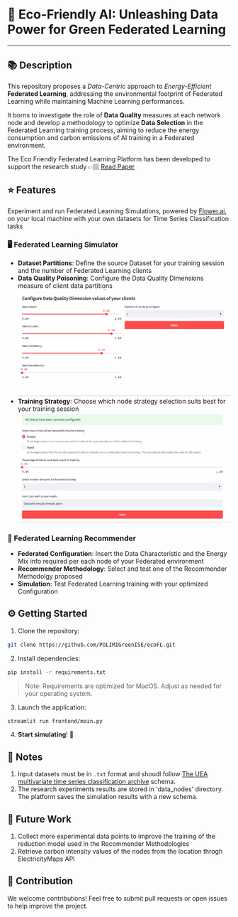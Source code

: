 # 🌳 Eco-Friendly AI: Unleashing Data Power for Green Federated Learning

---

## 📚 Description 
This repository proposes a _Data-Centric_ approach to _Energy-Efficient_ **Federated Learning**, addressing the environmental footprint of Federated Learning while maintaining Machine Learning performances. 

It borns to investigate the role of **Data Quality** measures at each network node and develop a methodology to optimize **Data Selection** in the Federated Learning training process, aiming to reduce the energy consumption and carbon emissions of AI training in a Federated environment.

The Eco Friendly Federated Learning Platform has been developed to support the research study 👉🏽 [Read Paper](https://www.politesi.polimi.it/retrieve/db221856-83e5-4aac-a2bf-99cb652d6195/Green_Federated_Learning__a_Data_Centric_Approach_in_the_Cloud_Continuum_Extended_Summary.pdf)


## ⭐️ Features
Experiment and run Federated Learning Simulations, powered by [Flower.ai](https://flower.ai), on your local machine with your own datasets for Time Series Classification tasks

### 🖥️ Federated Learning Simulator
  * **Dataset Partitions**: Define the source Dataset for your training session and the number of Federated Learning clients 
  * **Data Quality Poisoning**: Configure the Data Quality Dimensions measure of client data partitions
    ![Data Poisoning](utils/images/simulator.gif)
  * **Training Strategy**: Choose which node strategy selection suits best for your training session
    ![Data Poisoning](utils/images/training.gif)

### 🔮 Federated Learning Recommender
  * **Federated Configuration**: Insert the Data Characteristic and the Energy Mix info required per each node of your Federated environment
  * **Recommender Methodology**: Select and test one of the Recommender Methodolgy proposed
  * **Simulation**: Test Federated Learning training with your optimized Configuration 

## ⚙️ Getting Started

1. Clone the repository:
```bash
git clone https://github.com/POLIMIGreenISE/ecoFL.git
```

2. Install dependencies:
```bash
pip install -r requirements.txt
```
> Note: Requirements are optimized for MacOS. Adjust as needed for your operating system.

3. Launch the application:
```bash
streamlit run frontend/main.py
```

4. **Start simulating**! 🚀

## 📒 Notes
  1. Input datasets must be in `.txt` format and shoudl follow [The UEA multivariate time series classification archive](https://www.timeseriesclassification.com) schema.
  2. The research experiments results are stored in 'data_nodes' directory. The platform saves the simulation results with a new schema.

## 💭 Future Work
  1. Collect more experimental data points to improve the training of the reduction model used in the Recommender Methodologies
  2. Retrieve carbon intensity values of the nodes from the location throgh ElectricityMaps API

## 👥 Contribution
We welcome contributions! Feel free to submit pull requests or open issues to help improve the project.
    